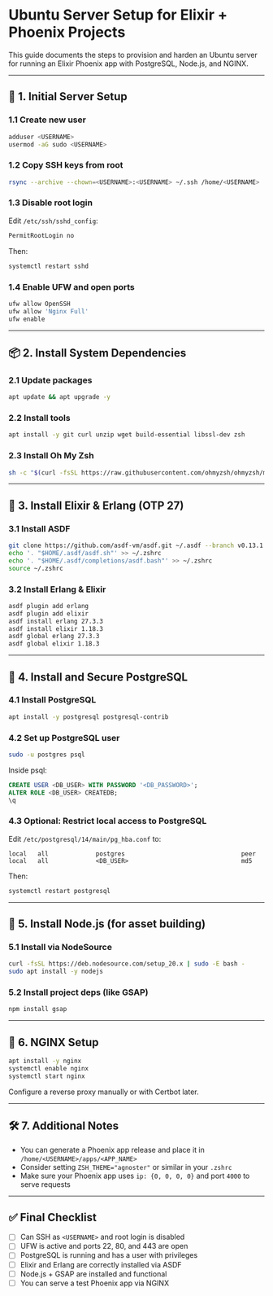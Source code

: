 
# Ubuntu Server Setup for Elixir + Phoenix Projects

This guide documents the steps to provision and harden an Ubuntu server for running an Elixir Phoenix app with PostgreSQL, Node.js, and NGINX.

---

## 🧰 1. Initial Server Setup

### 1.1 Create new user
```bash
adduser <USERNAME>
usermod -aG sudo <USERNAME>
```

### 1.2 Copy SSH keys from root
```bash
rsync --archive --chown=<USERNAME>:<USERNAME> ~/.ssh /home/<USERNAME>
```

### 1.3 Disable root login
Edit `/etc/ssh/sshd_config`:
```bash
PermitRootLogin no
```
Then:
```bash
systemctl restart sshd
```

### 1.4 Enable UFW and open ports
```bash
ufw allow OpenSSH
ufw allow 'Nginx Full'
ufw enable
```

---

## 📦 2. Install System Dependencies

### 2.1 Update packages
```bash
apt update && apt upgrade -y
```

### 2.2 Install tools
```bash
apt install -y git curl unzip wget build-essential libssl-dev zsh
```

### 2.3 Install Oh My Zsh
```bash
sh -c "$(curl -fsSL https://raw.githubusercontent.com/ohmyzsh/ohmyzsh/master/tools/install.sh)"
```

---

## 🔧 3. Install Elixir & Erlang (OTP 27)

### 3.1 Install ASDF
```bash
git clone https://github.com/asdf-vm/asdf.git ~/.asdf --branch v0.13.1
echo '. "$HOME/.asdf/asdf.sh"' >> ~/.zshrc
echo '. "$HOME/.asdf/completions/asdf.bash"' >> ~/.zshrc
source ~/.zshrc
```

### 3.2 Install Erlang & Elixir
```bash
asdf plugin add erlang
asdf plugin add elixir
asdf install erlang 27.3.3
asdf install elixir 1.18.3
asdf global erlang 27.3.3
asdf global elixir 1.18.3
```

---

## 🐘 4. Install and Secure PostgreSQL

### 4.1 Install PostgreSQL
```bash
apt install -y postgresql postgresql-contrib
```

### 4.2 Set up PostgreSQL user
```bash
sudo -u postgres psql
```
Inside psql:
```sql
CREATE USER <DB_USER> WITH PASSWORD '<DB_PASSWORD>';
ALTER ROLE <DB_USER> CREATEDB;
\q
```

### 4.3 Optional: Restrict local access to PostgreSQL
Edit `/etc/postgresql/14/main/pg_hba.conf` to:
```
local   all             postgres                                peer
local   all             <DB_USER>                               md5
```
Then:
```bash
systemctl restart postgresql
```

---

## 🧪 5. Install Node.js (for asset building)

### 5.1 Install via NodeSource
```bash
curl -fsSL https://deb.nodesource.com/setup_20.x | sudo -E bash -
sudo apt install -y nodejs
```

### 5.2 Install project deps (like GSAP)
```bash
npm install gsap
```

---

## 🧱 6. NGINX Setup

```bash
apt install -y nginx
systemctl enable nginx
systemctl start nginx
```
Configure a reverse proxy manually or with Certbot later.

---

## 🛠️ 7. Additional Notes

- You can generate a Phoenix app release and place it in `/home/<USERNAME>/apps/<APP_NAME>`
- Consider setting `ZSH_THEME="agnoster"` or similar in your `.zshrc`
- Make sure your Phoenix app uses `ip: {0, 0, 0, 0}` and port `4000` to serve requests

---

## ✅ Final Checklist

- [ ] Can SSH as `<USERNAME>` and root login is disabled
- [ ] UFW is active and ports 22, 80, and 443 are open
- [ ] PostgreSQL is running and has a user with privileges
- [ ] Elixir and Erlang are correctly installed via ASDF
- [ ] Node.js + GSAP are installed and functional
- [ ] You can serve a test Phoenix app via NGINX
